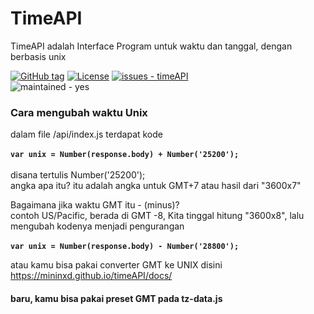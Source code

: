 # TimeAPI

TimeAPI adalah Interface Program untuk waktu dan tanggal, dengan berbasis unix

[![GitHub tag](https://img.shields.io/github/tag/mininxd/timeAPI?include_prereleases=&sort=semver&color=blue)](https://github.com/mininxd/timeAPI/releases/)
[![License](https://img.shields.io/badge/License-MIT-blue)](https://github.com/mininxd/timeAPI/blob/main/LICENSE)
[![issues - timeAPI](https://img.shields.io/github/issues/mininxd/timeAPI)](https://github.com/mininxd/timeAPI/issues)
<br>
![maintained - yes](https://img.shields.io/badge/maintained-yes-blue)

### Cara mengubah waktu Unix

dalam file /api/index.js terdapat kode<br><br>
**`var unix = Number(response.body) + Number('25200');`<br><br>**
disana tertulis Number('25200');<br>angka apa itu? itu adalah angka untuk GMT+7 atau hasil dari "3600x7"

Bagaimana jika waktu GMT itu - (minus)?<br>
contoh US/Pacific, berada di GMT -8, Kita tinggal hitung "3600x8", lalu mengubah kodenya menjadi pengurangan
<br><br>
**`var unix = Number(response.body) - Number('28800');`**

atau kamu bisa pakai converter GMT ke UNIX disini
https://mininxd.github.io/timeAPI/docs/

#### **baru**, kamu bisa pakai preset GMT pada tz-data.js
